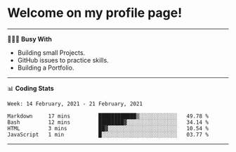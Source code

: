 # Welcome on my profile page!
<!-- print(("dralla"[::-1]+"s").capitalize()) -->

---
👨🏻‍💻 **Busy With**
* Building small Projects.
* GitHub issues to practice skills.
* Building a Portfolio.

---
📊 **Coding Stats**
<!--START_SECTION:waka-->
```text
Week: 14 February, 2021 - 21 February, 2021

Markdown     17 mins         ████████████▒░░░░░░░░░░░░   49.78 % 
Bash         12 mins         ████████▓░░░░░░░░░░░░░░░░   34.14 % 
HTML         3 mins          ██▓░░░░░░░░░░░░░░░░░░░░░░   10.54 % 
JavaScript   1 min           █░░░░░░░░░░░░░░░░░░░░░░░░   03.77 % 
```
<!--END_SECTION:waka-->

---
